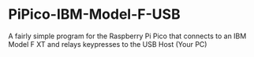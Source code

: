 # PiPico-IBM-Model-F-USB
A fairly simple program for the Raspberry Pi Pico that connects to an IBM Model F XT and relays keypresses to the USB Host (Your PC)
